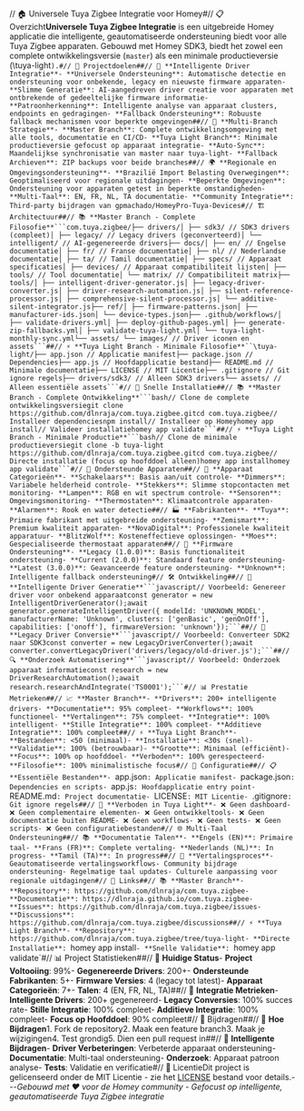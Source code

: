 // 🏠 Universele Tuya Zigbee Integratie voor Homey#// 📋 Overzicht**Universele Tuya Zigbee Integratie** is een uitgebreide Homey applicatie die intelligente, geautomatiseerde ondersteuning biedt voor alle Tuya Zigbee apparaten. Gebouwd met Homey SDK3, biedt het zowel een complete ontwikkelingsversie (`master`) als een minimale productieversie (\tuya-light`).#// 🎯 Projectdoelen##// 🧠 **Intelligente Driver Integratie**- **Universele Ondersteuning**: Automatische detectie en ondersteuning voor onbekende, legacy en nieuwste firmware apparaten- **Slimme Generatie**: AI-aangedreven driver creatie voor apparaten met ontbrekende of gedeeltelijke firmware informatie- **Patroonherkenning**: Intelligente analyse van apparaat clusters, endpoints en gedragingen- **Fallback Ondersteuning**: Robuuste fallback mechanismen voor beperkte omgevingen##// 🔄 **Multi-Branch Strategie**- **Master Branch**: Complete ontwikkelingsomgeving met alle tools, documentatie en CI/CD- **Tuya Light Branch**: Minimale productieversie gefocust op apparaat integratie- **Auto-Sync**: Maandelijkse synchronisatie van master naar tuya-light- **Fallback Archieven**: ZIP backups voor beide branches##// 🌍 **Regionale en Omgevingsondersteuning**- **Brazilië Import Belasting Overwegingen**: Geoptimaliseerd voor regionale uitdagingen- **Beperkte Omgevingen**: Ondersteuning voor apparaten getest in beperkte omstandigheden- **Multi-Taal**: EN, FR, NL, TA documentatie- **Community Integratie**: Third-party bijdragen van gpmachado/HomeyPro-Tuya-Devices#// 🏗️ Architectuur##// 📚 **Master Branch - Complete Filosofie**```com.tuya.zigbee/├── drivers/│ ├── sdk3/ // SDK3 drivers (compleet)│ ├── legacy/ // Legacy drivers (geconverteerd)│ └── intelligent/ // AI-gegenereerde drivers├── docs/│ ├── en/ // Engelse documentatie│ ├── fr/ // Franse documentatie│ ├── nl/ // Nederlandse documentatie│ ├── ta/ // Tamil documentatie│ ├── specs/ // Apparaat specificaties│ ├── devices/ // Apparaat compatibiliteit lijsten│ ├── tools/ // Tool documentatie│ └── matrix/ // Compatibiliteit matrix├── tools/│ ├── intelligent-driver-generator.js│ ├── legacy-driver-converter.js│ ├── driver-research-automation.js│ ├── silent-reference-processor.js│ ├── comprehensive-silent-processor.js│ └── additive-silent-integrator.js├── ref/│ ├── firmware-patterns.json│ ├── manufacturer-ids.json│ └── device-types.json├── .github/workflows/│ ├── validate-drivers.yml│ ├── deploy-github-pages.yml│ ├── generate-zip-fallbacks.yml│ ├── validate-tuya-light.yml│ └── tuya-light-monthly-sync.yml└── assets/ └── images/ // Driver iconen en assets```##// ⚡ **Tuya Light Branch - Minimale Filosofie**``\tuya-light/├── app.json // Applicatie manifest├── package.json // Dependencies├── app.js // Hoofdapplicatie bestand├── README.md // Minimale documentatie├── LICENSE // MIT Licentie├── .gitignore // Git ignore regels├── drivers/sdk3/ // Alleen SDK3 drivers└── assets/ // Alleen essentiële assets```#// 🚀 Snelle Installatie##// 📚 **Master Branch - Complete Ontwikkeling**```bash// Clone de complete ontwikkelingsversiegit clone https://github.com/dlnraja/com.tuya.zigbee.gitcd com.tuya.zigbee// Installeer dependenciesnpm install// Installeer op Homeyhomey app install// Valideer installatiehomey app validate```##// ⚡ **Tuya Light Branch - Minimale Productie**```bash// Clone de minimale productieversiegit clone -b tuya-light https://github.com/dlnraja/com.tuya.zigbee.gitcd com.tuya.zigbee// Directe installatie (focus op hoofddoel alleen)homey app installhomey app validate```#// 📱 Ondersteunde Apparaten##// 🔧 **Apparaat Categorieën**- **Schakelaars**: Basis aan/uit controle- **Dimmers**: Variabele helderheid controle- **Stekkers**: Slimme stopcontacten met monitoring- **Lampen**: RGB en wit spectrum controle- **Sensoren**: Omgevingsmonitoring- **Thermostaten**: Klimaatcontrole apparaten- **Alarmen**: Rook en water detectie##// 🏭 **Fabrikanten**- **Tuya**: Primaire fabrikant met uitgebreide ondersteuning- **Zemismart**: Premium kwaliteit apparaten- **NovaDigital**: Professionele kwaliteit apparatuur- **BlitzWolf**: Kosteneffectieve oplossingen- **Moes**: Gespecialiseerde thermostaat apparaten##// 🔄 **Firmware Ondersteuning**- **Legacy (1.0.0)**: Basis functionaliteit ondersteuning- **Current (2.0.0)**: Standaard feature ondersteuning- **Latest (3.0.0)**: Geavanceerde feature ondersteuning- **Unknown**: Intelligente fallback ondersteuning#// 🛠️ Ontwikkeling##// 🧠 **Intelligente Driver Generatie**```javascript// Voorbeeld: Genereer driver voor onbekend apparaatconst generator = new IntelligentDriverGenerator();await generator.generateIntelligentDriver({ modelId: 'UNKNOWN_MODEL', manufacturerName: 'Unknown', clusters: ['genBasic', 'genOnOff'], capabilities: ['onoff'], firmwareVersion: 'unknown'});```##// 🔄 **Legacy Driver Conversie**```javascript// Voorbeeld: Converteer SDK2 naar SDK3const converter = new LegacyDriverConverter();await converter.convertLegacyDriver('drivers/legacy/old-driver.js');```##// 🔍 **Onderzoek Automatisering**```javascript// Voorbeeld: Onderzoek apparaat informatieconst research = new DriverResearchAutomation();await research.researchAndIntegrate('TS0001');```#// 📊 Prestatie Metrieken##// 📈 **Master Branch**- **Drivers**: 200+ intelligente drivers- **Documentatie**: 95% compleet- **Workflows**: 100% functioneel- **Vertalingen**: 75% compleet- **Integratie**: 100% intelligent- **Stille Integratie**: 100% compleet- **Additieve Integratie**: 100% compleet##// ⚡ **Tuya Light Branch**- **Bestanden**: <50 (minimaal)- **Installatie**: <30s (snel)- **Validatie**: 100% (betrouwbaar)- **Grootte**: Minimaal (efficiënt)- **Focus**: 100% op hoofddoel- **Verboden**: 100% gerespecteerd- **Filosofie**: 100% minimalistische focus#// 🔧 Configuratie##// 📋 **Essentiële Bestanden**- `app.json`: Applicatie manifest- `package.json`: Dependencies en scripts- `app.js`: Hoofdapplicatie entry point- `README.md`: Project documentatie- `LICENSE`: MIT Licentie- `.gitignore`: Git ignore regels##// 🚫 **Verboden in Tuya Light**- ❌ Geen dashboard- ❌ Geen complementaire elementen- ❌ Geen ontwikkeltools- ❌ Geen documentatie buiten README- ❌ Geen workflows- ❌ Geen tests- ❌ Geen scripts- ❌ Geen configuratiebestanden#// 🌐 Multi-Taal Ondersteuning##// 📚 **Documentatie Talen**- **Engels (EN)**: Primaire taal- **Frans (FR)**: Complete vertaling- **Nederlands (NL)**: In progress- **Tamil (TA)**: In progress##// 🔄 **Vertalingsproces**- Geautomatiseerde vertalingsworkflows- Community bijdrage ondersteuning- Regelmatige taal updates- Culturele aanpassing voor regionale uitdagingen#// 🔗 Links##// 📚 **Master Branch**- **Repository**: https://github.com/dlnraja/com.tuya.zigbee- **Documentatie**: https://dlnraja.github.io/com.tuya.zigbee- **Issues**: https://github.com/dlnraja/com.tuya.zigbee/issues- **Discussions**: https://github.com/dlnraja/com.tuya.zigbee/discussions##// ⚡ **Tuya Light Branch**- **Repository**: https://github.com/dlnraja/com.tuya.zigbee/tree/tuya-light- **Directe Installatie**: `homey app install`- **Snelle Validatie**: `homey app validate`#// 📊 Project Statistieken##// 🎯 **Huidige Status**- **Project Voltooiing**: 99%- **Gegenereerde Drivers**: 200+- **Ondersteunde Fabrikanten**: 5+- **Firmware Versies**: 4 (legacy tot latest)- **Apparaat Categorieën**: 7+- **Talen**: 4 (EN, FR, NL, TA)##// 🔄 **Integratie Metrieken**- **Intelligente Drivers**: 200+ gegenereerd- **Legacy Conversies**: 100% succes rate- **Stille Integratie**: 100% compleet- **Additieve Integratie**: 100% compleet- **Focus op Hoofddoel**: 90% compleet#// 🤝 Bijdragen##// 📝 **Hoe Bijdragen**1. Fork de repository2. Maak een feature branch3. Maak je wijzigingen4. Test grondig5. Dien een pull request in##// 🧠 **Intelligente Bijdragen**- **Driver Verbeteringen**: Verbeterde apparaat ondersteuning- **Documentatie**: Multi-taal ondersteuning- **Onderzoek**: Apparaat patroon analyse- **Tests**: Validatie en verificatie#// 📄 LicentieDit project is gelicenseerd onder de MIT Licentie - zie het [LICENSE](LICENSE) bestand voor details.---*Gebouwd met ❤️ voor de Homey community - Gefocust op intelligente, geautomatiseerde Tuya Zigbee integratie* 